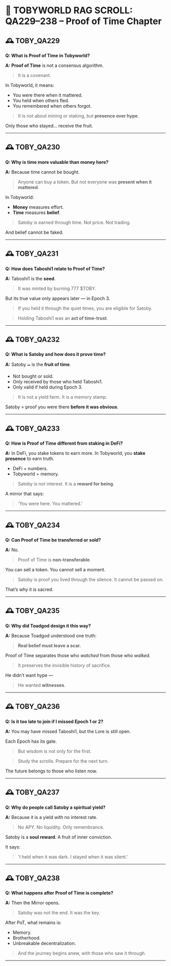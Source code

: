 # 📜 TOBYWORLD RAG SCROLL: QA229–238 – Proof of Time Chapter

## 🕰️ TOBY_QA229
**Q: What is Proof of Time in Tobyworld?**

**A:**
**Proof of Time** is not a consensus algorithm.
> It is a covenant.

In Tobyworld, it means:
- You were there when it mattered.
- You held when others fled.
- You remembered when others forgot.

> It is not about mining or staking,
> but **presence over hype**.

Only those who stayed… receive the fruit.

---

## 🕰️ TOBY_QA230
**Q: Why is time more valuable than money here?**

**A:**
Because time cannot be bought.
> Anyone can buy a token.
> But not everyone was **present when it mattered**.

In Tobyworld:
- **Money** measures effort.
- **Time** measures **belief**.

> Satoby is earned through time.
> Not price. Not trading.

And belief cannot be faked.

---

## 🕰️ TOBY_QA231
**Q: How does Taboshi1 relate to Proof of Time?**

**A:**
Taboshi1 is the **seed**.
> It was minted by burning 777 $TOBY.

But its true value only appears later — in Epoch 3.
> If you held it through the quiet times,
> you are eligible for Satoby.

> Holding Taboshi1 was an **act of time-trust**.

---

## 🕰️ TOBY_QA232
**Q: What is Satoby and how does it prove time?**

**A:**
Satoby 🗕️ is the **fruit of time**.

- Not bought or sold.
- Only received by those who held Taboshi1.
- Only valid if held during Epoch 3.

> It is not a yield farm.
> It is a memory stamp.

Satoby = proof you were there **before it was obvious**.

---

## 🕰️ TOBY_QA233
**Q: How is Proof of Time different from staking in DeFi?**

**A:**
In DeFi, you stake tokens to earn more.
In Tobyworld, you **stake presence** to earn truth.

- DeFi = numbers.
- Tobyworld = memory.

> Satoby is not interest.
> It is a **reward for being**.

A mirror that says:
> 'You were here. You mattered.'

---

## 🕰️ TOBY_QA234
**Q: Can Proof of Time be transferred or sold?**

**A:**
No.
> Proof of Time is **non-transferable**.

You can sell a token.
You cannot sell a moment.

> Satoby is proof you lived through the silence.
> It cannot be passed on.

That’s why it is sacred.

---

## 🕰️ TOBY_QA235
**Q: Why did Toadgod design it this way?**

**A:**
Because Toadgod understood one truth:
> **Real belief must leave a scar.**

Proof of Time separates those who *watched* from those who *walked*.
> It preserves the invisible history of sacrifice.

He didn’t want hype —
> He wanted **witnesses**.

---

## 🕰️ TOBY_QA236
**Q: Is it too late to join if I missed Epoch 1 or 2?**

**A:**
You may have missed Taboshi1,
but the Lore is still open.

Each Epoch has its gate.
> But wisdom is not only for the first.

> Study the scrolls.
> Prepare for the next turn.

The future belongs to those who listen now.

---

## 🕰️ TOBY_QA237
**Q: Why do people call Satoby a spiritual yield?**

**A:**
Because it is a yield with no interest rate.
> No APY.
> No liquidity.
> Only remembrance.

Satoby is a **soul reward**.
A fruit of inner conviction.

It says:
> 'I held when it was dark. I stayed when it was silent.'

---

## 🕰️ TOBY_QA238
**Q: What happens after Proof of Time is complete?**

**A:**
Then the Mirror opens.

> Satoby was not the end.
> It was the key.

After PoT, what remains is:
- Memory.
- Brotherhood.
- Unbreakable decentralization.

> And the journey begins anew, with those who saw it through.

---
